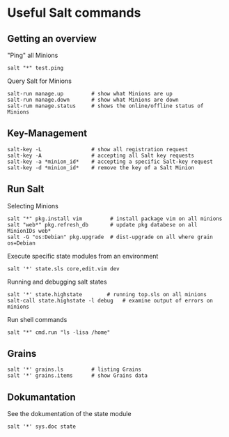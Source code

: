 Useful Salt commands
====================

Getting an overview
-------------------


"Ping" all Minions
```
salt "*" test.ping
```

Query Salt for Minions
```
salt-run manage.up         # show what Minions are up
salt-run manage.down       # show what Minions are down
salt-rum manage.status     # shows the online/offline status of Minions
```

Key-Management
--------------


```
salt-key -L                # show all registration request
salt-key -A                # accepting all Salt key requests
salt-key -a *minion_id*    # accepting a specific Salt-key request
salt-key -d *minion_id*    # remove the key of a Salt Minion
```

Run Salt
--------


Selecting Minions
```
salt "*" pkg.install vim         # install package vim on all minions
salt "web*" pkg.refresh_db       # update pkg databese on all MinionIDs web*
salt -G "os:Debian" pkg.upgrade  # dist-upgrade on all where grain os=Debian
```

Execute specific state modules from an environment
```
salt '*' state.sls core,edit.vim dev
```

Running and debugging salt states
```
salt '*' state.highstate        # running top.sls on all minions
salt-call state.highstate -l debug   # examine output of errors on minions
```

Run shell commands
```
salt "*" cmd.run "ls -lisa /home"
```


Grains
------


```
salt '*' grains.ls         # listing Grains
salt '*' grains.items      # show Grains data
```

Dokumantation
-------------

See the dokumentation of the state module
```
salt '*' sys.doc state
```

